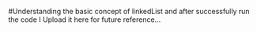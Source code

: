 #Understanding the basic concept of linkedList and after successfully run the code I Upload it here for future reference...
